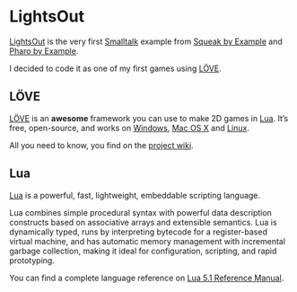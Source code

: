 # LightsOut

[LightsOut](http://en.wikipedia.org/wiki/Lights_Out_(game)) is the very
first [Smalltalk](http://smalltalk.org/main/) example from
[Squeak by Example](http://www.squeakbyexample.org/) and
[Pharo by Example](http://pharobyexample.org/).

I decided to code it as one of my first games using
[LÖVE](http://www.love2d.org/).


## LÖVE

[LÖVE](http://www.love2d.org/) is an **awesome** framework you can use
to make 2D games in [Lua](http://www.lua.org/). It’s free, open-source,
and works on [Windows](http://windows.microsoft.com/pt-br/windows/home),
[Mac OS X](https://www.apple.com/br/osx/) and
[Linux](http://www.linux.org/).

All you need to know, you find on the
[project wiki](http://www.love2d.org/wiki/Main_Page).


## Lua

[Lua](http://www.lua.org/) is a powerful, fast, lightweight, embeddable
scripting language.

Lua combines simple procedural syntax with powerful data description
constructs based on associative arrays and extensible semantics. Lua is
dynamically typed, runs by interpreting bytecode for a register-based
virtual machine, and has automatic memory management with incremental
garbage collection, making it ideal for configuration, scripting, and
rapid prototyping.


You can find a complete language reference on
[Lua 5.1 Reference Manual](http://www.lua.org/manual/5.1/).
